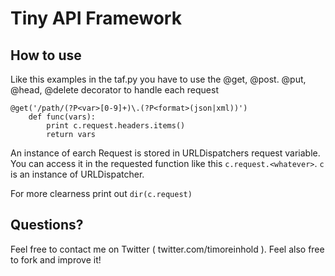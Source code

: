 # Tiny API Framework

## How to use

Like this examples in the taf.py you have to use the @get, @post. @put, @head, @delete decorator
to handle each request
    
    @get('/path/(?P<var>[0-9]+)\.(?P<format>(json|xml))')
        def func(vars):
            print c.request.headers.items()
            return vars

An instance of earch Request is stored in URLDispatchers request variable. 
You can access it in the requested function like this `c.request.<whatever>`.
`c` is an instance of URLDispatcher.

For more clearness print out `dir(c.request)`



## Questions?

Feel free to contact me on Twitter ( twitter.com/timoreinhold ). Feel also free to fork and improve it!